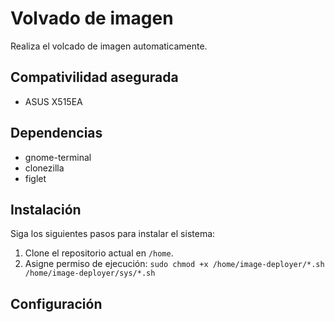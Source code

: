 # Volvado de imagen
Realiza el volcado de imagen automaticamente.

## Compativilidad asegurada
- ASUS X515EA

## Dependencias
- gnome-terminal
- clonezilla
- figlet

## Instalación
Siga los siguientes pasos para instalar el sistema:

1. Clone el repositorio actual en `/home`.
2. Asigne permiso de ejecución: `sudo chmod +x /home/image-deployer/*.sh /home/image-deployer/sys/*.sh`

## Configuración
